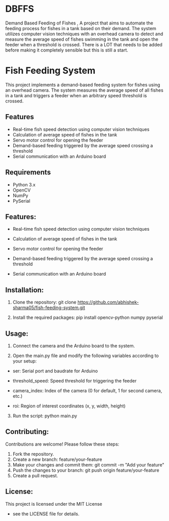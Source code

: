 # DBFFS
Demand Based Feeding of Fishes , A project that aims to automate the feeding process for fishes in a tank based on their demand. The system utilizes computer vision techniques with an overhead camera to detect and measure the average speed of fishes swimming in the tank and open the feeder when a threshold is crossed.
There is a LOT that needs to be added before making it completely sensible but this is still a start.

# Fish Feeding System

This project implements a demand-based feeding system for fishes using an overhead camera. The system measures the average speed of all fishes in a tank and triggers a feeder when an arbitrary speed threshold is crossed.

## Features

- Real-time fish speed detection using computer vision techniques
- Calculation of average speed of fishes in the tank
- Servo motor control for opening the feeder
- Demand-based feeding triggered by the average speed crossing a threshold
- Serial communication with an Arduino board

## Requirements

- Python 3.x
- OpenCV
- NumPy
- PySerial


## Features:


- Real-time fish speed detection using computer vision techniques

- Calculation of average speed of fishes in the tank

- Servo motor control for opening the feeder

- Demand-based feeding triggered by the average speed crossing a threshold

- Serial communication with an Arduino board

## Installation:


1. Clone the repository:
   git clone https://github.com/abhishek-sharma05/fish-feeding-system.git

2. Install the required packages:
   pip install opencv-python numpy pyserial

## Usage:


1. Connect the camera and the Arduino board to the system.

2. Open the main.py file and modify the following variables according to your setup:
   
- ser: Serial port and baudrate for Arduino
   
- threshold_speed: Speed threshold for triggering the feeder
   
- camera_index: Index of the camera (0 for default, 1 for second camera, etc.)
   
- roi: Region of interest coordinates (x, y, width, height)

3. Run the script:
   python main.py

## Contributing:

Contributions are welcome! Please follow these steps:

1. Fork the repository.
2. Create a new branch: feature/your-feature
3. Make your changes and commit them: git commit -m "Add your feature"
4. Push the changes to your branch: git push origin feature/your-feature
5. Create a pull request.

## License:

This project is licensed under the MIT License 
- see the LICENSE file for details.
